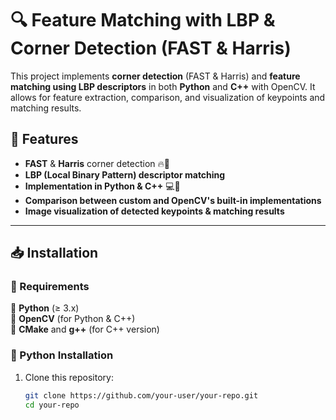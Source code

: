 # 🔍 Feature Matching with LBP & Corner Detection (FAST & Harris)

This project implements **corner detection** (FAST & Harris) and **feature matching using LBP descriptors** in both **Python** and **C++** with OpenCV. It allows for feature extraction, comparison, and visualization of keypoints and matching results.

## 🚀 Features  
- **FAST** & **Harris** corner detection 🔥🏁  
- **LBP (Local Binary Pattern) descriptor matching**  
- **Implementation in Python & C++** 💻🐍  
- **Comparison between custom and OpenCV's built-in implementations**  
- **Image visualization of detected keypoints & matching results**  

---

## 📥 Installation  

### 📌 Requirements  
🔹 **Python** (≥ 3.x)  
🔹 **OpenCV** (for Python & C++)  
🔹 **CMake** and **g++** (for C++ version)  

### 🐍 Python Installation  
1. Clone this repository:  
   ```bash
   git clone https://github.com/your-user/your-repo.git
   cd your-repo


